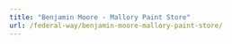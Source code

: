 ```yaml
---
title: "Benjamin Moore - Mallory Paint Store"
url: /federal-way/benjamin-moore-mallory-paint-store/
---
```


